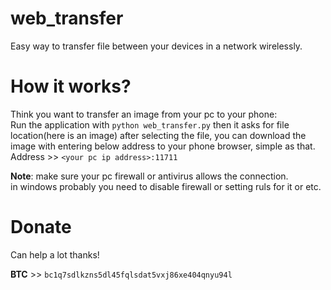 # web_transfer
Easy way to transfer file between your devices in a network wirelessly.

# How it works?
Think you want to transfer an image from your pc to your phone:  
Run the application with ```python web_transfer.py``` then it asks for file location(here is an image) after selecting the file, you can download the image with entering below address to your phone browser, simple as that.  
Address >> ```<your pc ip address>:11711```  


**Note**: make sure your pc firewall or antivirus allows the connection.  
in windows probably you need to disable firewall or setting ruls for it or etc.  

# Donate
Can help a lot thanks!  

**BTC** >> ```bc1q7sdlkzns5dl45fqlsdat5vxj86xe404qnyu94l```
